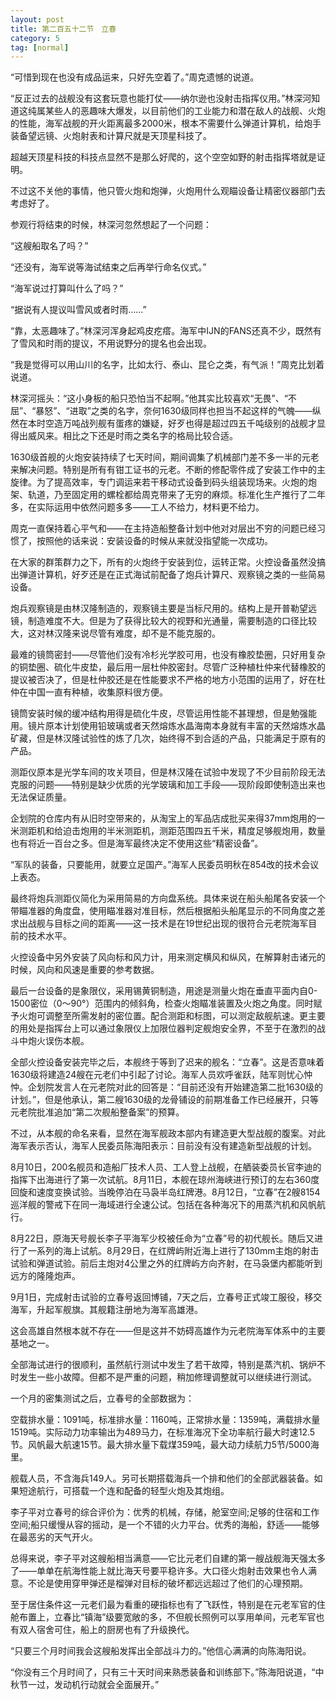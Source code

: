 ```yaml
---
layout: post
title: 第二百五十二节　立春
category: 5
tag: [normal]
---
```


“可惜到现在也没有成品运来，只好先空着了。”周克遗憾的说道。

“反正过去的战舰没有这套玩意也能打仗――纳尔逊也没射击指挥仪用。”林深河知道这纯属某些人的恶趣味大爆发，以目前他们的工业能力和潜在敌人的战舰、火炮的性能，海军战舰的开火距离最多2000米，根本不需要什么弹道计算机，给炮手装备望远镜、火炮射表和计算尺就是天顶星科技了。

超越天顶星科技的科技点显然不是那么好爬的，这个空空如野的射击指挥塔就是证明。

不过这不关他的事情，他只管火炮和炮弹，火炮用什么观瞄设备让精密仪器部门去考虑好了。

参观行将结束的时候，林深河忽然想起了一个问题：

“这艘船取名了吗？”

“还没有，海军说等海试结束之后再举行命名仪式。”

“海军说过打算叫什么了吗？”

“据说有人提议叫雪风或者时雨……”

“靠，太恶趣味了。”林深河浑身起鸡皮疙瘩。海军中IJN的FANS还真不少，既然有了雪风和时雨的提议，不用说野分的提名也会出现。

“我是觉得可以用山川的名字，比如太行、泰山、昆仑之类，有气派！”周克比划着说道。

林深河摇头：“这小身板的船只恐怕当不起啊。”他其实比较喜欢“无畏”、“不屈”、“暴怒”、“进取”之类的名字，奈何1630级同样也担当不起这样的气魄――纵然在本时空造万吨战列舰有蛋疼的嫌疑，好歹也得是超过四五千吨级别的战舰才显得出威风来。相比之下还是时雨之类名字的格局比较合适。

1630级首舰的火炮安装持续了七天时间，期间调集了机械部门差不多一半的元老来解决问题。特别是所有有钳工证书的元老。不断的修配零件成了安装工作中的主旋律。为了提高效率，专门调运来若干移动式设备到码头组装现场来。火炮的炮架、轨道，乃至固定用的螺栓都给周克带来了无穷的麻烦。标准化生产推行了二年多，在实际运用中依然问题多多――工人不给力，材料更不给力。

周克一直保持着心平气和――在主持造船整备计划中他对对层出不穷的问题已经习惯了，按照他的话来说：安装设备的时候从来就没指望能一次成功。

在大家的群策群力之下，所有的火炮终于安装到位，运转正常。火控设备虽然没搞出弹道计算机，好歹还是在正式海试前配备了炮兵计算尺、观察镜之类的一些简易设备。

炮兵观察镜是由林汉隆制造的，观察镜主要是当标尺用的。结构上是开普勒望远镜，制造难度不大。但是为了获得比较大的视野和光通量，需要制造的口径比较大，这对林汉隆来说尽管有难度，却不是不能克服的。

最难的镜筒密封――尽管他们没有冷杉光学胶可用，也没有橡胶垫圈，只好用复杂的铜垫圈、硫化牛皮垫，最后用一层杜仲胶密封。尽管广泛种植杜仲来代替橡胶的提议被否决了，但是杜仲胶还是在性能要求不严格的地方小范围的运用了，好在杜仲在中国一直有种植，收集原料很方便。

镜筒安装时候的缓冲结构用得是硫化牛皮，尽管运用性能不甚理想，但是勉强能用。镜片原本计划使用铅玻璃或者天然熔炼水晶海南本身就有丰富的天然熔炼水晶矿藏，但是林汉隆试验性的炼了几次，始终得不到合适的产品，只能满足于原有的产品。

测距仪原本是光学车间的攻关项目，但是林汉隆在试验中发现了不少目前阶段无法克服的问题――特别是缺少优质的光学玻璃和加工手段――现阶段即使制造出来也无法保证质量。

企划院的仓库内有从旧时空带来的，从淘宝上的军品店成批买来得37mm炮用的一米测距机和给迫击炮用的半米测距机，测距范围四五千米，精度足够舰炮用，数量也有将近一百台之多。但是海军最终决定不使用这些“精密设备”。

“军队的装备，只要能用，就要立足国产。”海军人民委员明秋在854改的技术会议上表态。

最终将炮兵测距仪简化为采用简易的方向盘系统。具体来说在船头船尾各安装一个带瞄准器的角度盘，使用瞄准器对准目标，然后根据船头船尾显示的不同角度之差求出战舰与目标之间的距离――这一技术是在19世纪出现的很符合元老院海军目前的技术水平。

火控设备中另外安装了风向标和风力计，用来测定横风和纵风，在解算射击诸元的时候，风向和风速是重要的参考数据。

最后一台设备的是象限仪，采用锡黄铜制造，用途是测量火炮在垂直平面内自0-1500密位（0～90°）范围内的倾斜角，检查火炮瞄准装置及火炮之角度。同时赋予火炮可调整至所需发射的密位置。配合测距和标图，可以测定敌舰航速。更主要的用处是指挥台上可以通过象限仪上加限位器判定舰炮安全界，不至于在激烈的战斗中炮火误伤本舰。

全部火控设备安装完毕之后，本舰终于等到了迟来的舰名：“立春”。这是否意味着1630级将建造24艘在元老们中引起了讨论。海军人员欢呼雀跃，陆军则忧心忡忡。企划院发言人在元老院对此的回答是：“目前还没有开始建造第二批1630级的计划。”，但是他承认，第二艘1630级的龙骨铺设的前期准备工作已经展开，只等元老院批准追加“第二次舰船整备案”的预算。

不过，从本舰的命名来看，显然在海军舰政本部内有建造更大型战舰的腹案。对此海军表示否认，海军人民委员陈海阳表示：目前没有没有建造新型战舰的计划。

8月10日，200名舰员和造船厂技术人员、工人登上战舰，在舾装委员长官李迪的指挥下出海进行了第一次试航。8月11日，本舰在琼州海峡进行预订的左右360度回旋和速度变换试验。当晚停泊在马袅半岛红牌港。8月12日，“立春”在2艘8154巡洋舰的警戒下在同一海域进行全速公试。包括在各种海况下的用蒸汽机和风帆航行。

8月22日，原海天号舰长李子平海军少校被任命为“立春”号的初代舰长。随后又进行了一系列的海上试航。8月29日，在红牌屿附近海上进行了130mm主炮的射击试验和弹道试验。前后主炮对4公里之外的红牌屿方向齐射，在马袅堡内都能听到远方的隆隆炮声。

9月1日，完成射击试验的立春号返回博铺，7天之后，立春号正式竣工服役，移交海军，升起军舰旗。其舰籍注册地为海军高雄港。

这会高雄自然根本就不存在――但是这并不妨碍高雄作为元老院海军体系中的主要基地之一。

全部海试进行的很顺利，虽然航行测试中发生了若干故障，特别是蒸汽机、锅炉不时发生一些小故障。但都不是严重的问题，稍加修理调整就可以继续进行测试。

一个月的密集测试之后，立春号的全部数据为：

空载排水量：1091吨，标准排水量：1160吨，正常排水量：1359吨，满载排水量1519吨。实际动力功率输出为489马力，在标准海况下全功率航行最大时速12.5节。风帆最大航速15节。最大排水量下载煤359吨，最大动力续航力5节/5000海里。

舰载人员，不含海兵149人。另可长期搭载海兵一个排和他们的全部武器装备。如果短途航行，可搭载一个连和配备的轻型火炮及其炮组。

李子平对立春号的综合评价为：优秀的机械，存储，舱室空间;足够的住宿和工作空间;船只缓慢从容的摇动，是一个不错的火力平台。优秀的海船，舒适――能够在最恶劣的天气开火。

总得来说，李子平对这艘船相当满意――它比元老们自建的第一艘战舰海天强太多了――单单在航海性能上就比海天号要平稳许多。大口径火炮射击效果也令人满意。不论是使用穿甲弹还是榴弹对目标的破坏都远远超过了他们的心理预期。

至于居住条件这一元老们最为看重的硬指标也有了飞跃性，特别是在元老军官的住舱布置上，立春比“镇海”级要宽敞的多，不但舰长照例可以享用单间，元老军官也有双人宿舍可住，船上的厨房也有了升级换代。

“只要三个月时间我会这艘船发挥出全部战斗力的。”他信心满满的向陈海阳说。

“你没有三个月时间了，只有三十天时间来熟悉装备和训练部下。”陈海阳说道，“中秋节一过，发动机行动就会全面展开。”
